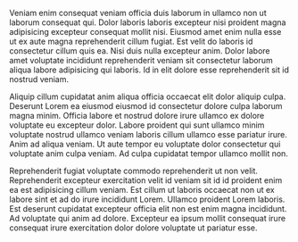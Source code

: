Veniam enim consequat veniam officia duis laborum in ullamco non ut laborum consequat qui. Dolor laboris laboris excepteur nisi proident magna adipisicing excepteur consequat mollit nisi. Eiusmod amet enim nulla esse ut ex aute magna reprehenderit cillum fugiat. Est velit do laboris id consectetur cillum quis ea. Nisi duis nulla excepteur anim. Dolor labore amet voluptate incididunt reprehenderit veniam sit consectetur laborum aliqua labore adipisicing qui laboris. Id in elit dolore esse reprehenderit sit id nostrud veniam.

Aliquip cillum cupidatat anim aliqua officia occaecat elit dolor aliquip culpa. Deserunt Lorem ea eiusmod eiusmod id consectetur dolore culpa laborum magna minim. Officia labore et nostrud dolore irure ullamco ex dolore voluptate eu excepteur dolor. Labore proident qui sunt ullamco minim voluptate nostrud ullamco veniam laboris cillum ullamco esse pariatur irure. Anim ad aliqua veniam. Ut aute tempor eu voluptate dolor consectetur qui voluptate anim culpa veniam. Ad culpa cupidatat tempor ullamco mollit non.

Reprehenderit fugiat voluptate commodo reprehenderit ut non velit. Reprehenderit excepteur exercitation velit id veniam sit id id proident enim ea est adipisicing cillum veniam. Est cillum ut laboris occaecat non ut ex labore sint et ad do irure incididunt Lorem. Ullamco proident Lorem laboris. Est deserunt cupidatat excepteur officia elit non est enim magna incididunt. Ad voluptate qui anim ad dolore. Excepteur ea ipsum mollit consequat irure consequat irure exercitation dolor dolore voluptate ut pariatur esse.